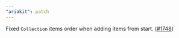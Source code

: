 ```yaml
---
"ariakit": patch
---
```


Fixed `Collection` items order when adding items from start. ([#1748](https://github.com/ariakit/ariakit/pull/1748))
